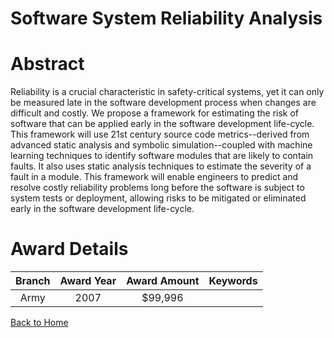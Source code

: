 
Software System Reliability Analysis
====================================

# Abstract


Reliability is a crucial characteristic in safety-critical systems, yet it can only be measured late in the software development process when changes are difficult and costly.  We propose a framework for estimating the risk of software that can be applied early in the software development life-cycle.  This framework will use 21st century source code metrics--derived from advanced static analysis and symbolic simulation--coupled with machine learning techniques to identify software modules that are likely to contain faults.  It also uses static analysis techniques to estimate the severity of a fault in a module. This framework will enable engineers to predict and resolve costly reliability problems long before the software is subject to system tests or deployment, allowing risks to be mitigated or eliminated early in the software development life-cycle.  

# Award Details

|Branch|Award Year|Award Amount|Keywords|
| :---: | :---: | :---: | :---: |
|Army|2007|$99,996||
  
  


[Back to Home](https://github.com/chrischow/dod_sbir_awards#2287)